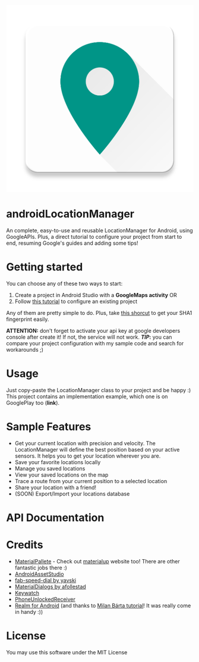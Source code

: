 ![](screens/web_hi_res_512.png)


# androidLocationManager
An complete, easy-to-use and reusable LocationManager for Android, using GoogleAPIs. 
Plus, a direct tutorial to configure your project from start to end, resuming Google's guides and adding some tips!

# Getting started

You can choose any of these two ways to start:

1. Create a project in Android Studio with a **GoogleMaps activity** OR
2. Follow [this tutorial](https://developers.google.com/maps/documentation/android-api/config) to configure an existing project

Any of them are pretty simple to do. Plus, take [this shorcut](http://stackoverflow.com/questions/27609442/how-to-get-the-sha1-fingerprint-certificate-in-android-studio-for-debug-mode) to get your SHA1 fingerprint easily.

**ATTENTION:** don't forget to activate your api key at google developers console after create it! If not, the service will not work.
**_TIP_:** you can compare your project configuration with my sample code and search for workarounds ;) 

# Usage

Just copy-paste the LocationManager class to your project and be happy :) 
This project contains an implementation example, which one is on GooglePlay too (**link**).

# Sample Features

- Get your current location with precision and velocity. The LocationManager will define the best position based on your active sensors. It helps you to get your location wherever you are.
- Save your favorite locations locally
- Manage you saved locations
- View your saved locations on the map
- Trace a route from your current position to a selected location
- Share your location with a friend!
- (SOON) Export/Import your locations database

# API Documentation

# Credits

- [MaterialPallete](https://www.materialpalette.com/) - Check out [materialup](https://material.uplabs.com/) website too! There are other fantastic jobs there :)
- [AndroidAssetStudio](http://romannurik.github.io/AndroidAssetStudio/index.html)
- [fab-speed-dial by yavski](https://github.com/yavski/fab-speed-dial)
- [MaterialDialogs by afollestad](https://github.com/afollestad/material-dialogs)
- [Keywatch](http://stackoverflow.com/questions/8881951/detect-home-button-press-in-android)
- [PhoneUnlockedReceiver](http://stackoverflow.com/questions/3446202/android-detect-phone-unlock-event-not-screen-on)
- [Realm for Android](https://github.com/realm/realm-java) (and thanks to [Milan Bárta tutorial](https://barta.me/persist-data-android-realm/?utm_source=linkedin&utm_medium=AndroidProgramming&utm_campaign=PersistdataeffectivelywithAndroidRealmdatabase)! It was really come in handy :))

# License

You may use this software under the MIT License
